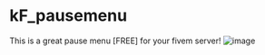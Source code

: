 # kF_pausemenu
This is a great pause menu [FREE] for your fivem server!
![image](https://github.com/ItzKeflow/kF_pausemenu/assets/82485300/56a42ec6-14d8-4842-aa8d-d6a1c77207f4)
